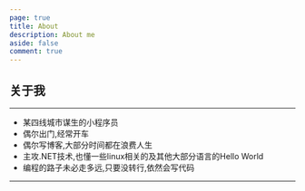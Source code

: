 ```yaml
---
page: true
title: About
description: About me
aside: false
comment: true
---
```


## 关于我

---

- 某四线城市谋生的小程序员
- 偶尔出门,经常开车
- 偶尔写博客,大部分时间都在浪费人生
- 主攻.NET技术,也懂一些linux相关的及其他大部分语言的Hello World
- 编程的路子未必走多远,只要没转行,依然会写代码
---

